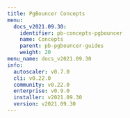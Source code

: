 ```yaml
---
title: PgBouncer Concepts
menu:
  docs_v2021.09.30:
    identifier: pb-concepts-pgbouncer
    name: Concepts
    parent: pb-pgbouncer-guides
    weight: 20
menu_name: docs_v2021.09.30
info:
  autoscaler: v0.7.0
  cli: v0.22.0
  community: v0.22.0
  enterprise: v0.9.0
  installer: v2021.09.30
  version: v2021.09.30
---
```


